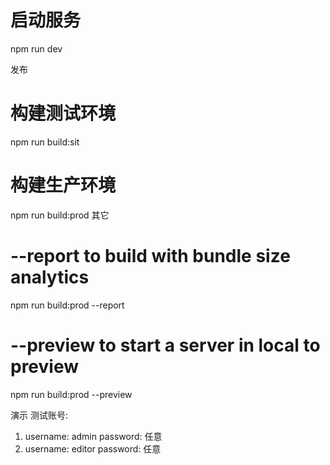 
# 启动服务
npm run dev

发布
# 构建测试环境
npm run build:sit

# 构建生产环境
npm run build:prod
其它
# --report to build with bundle size analytics
npm run build:prod --report

# --preview to start a server in local to preview
npm run build:prod --preview

演示
测试账号:

1. username: admin
   password: 任意
2. username: editor
   password: 任意




